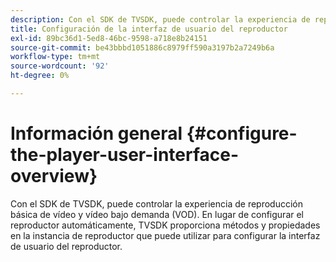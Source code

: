```yaml
---
description: Con el SDK de TVSDK, puede controlar la experiencia de reproducción básica de vídeo y vídeo bajo demanda (VOD). En lugar de configurar el reproductor automáticamente, TVSDK proporciona métodos y propiedades en la instancia de reproductor que puede utilizar para configurar la interfaz de usuario del reproductor.
title: Configuración de la interfaz de usuario del reproductor
exl-id: 89bc36d1-5ed8-46bc-9598-a718e8b24151
source-git-commit: be43bbbd1051886c8979ff590a3197b2a7249b6a
workflow-type: tm+mt
source-wordcount: '92'
ht-degree: 0%

---
```


# Información general {#configure-the-player-user-interface-overview}

Con el SDK de TVSDK, puede controlar la experiencia de reproducción básica de vídeo y vídeo bajo demanda (VOD). En lugar de configurar el reproductor automáticamente, TVSDK proporciona métodos y propiedades en la instancia de reproductor que puede utilizar para configurar la interfaz de usuario del reproductor.
